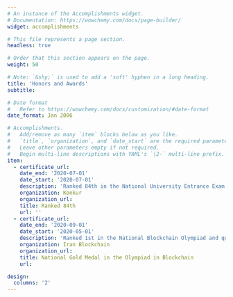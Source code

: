 ```yaml
---
# An instance of the Accomplishments widget.
# Documentation: https://wowchemy.com/docs/page-builder/
widget: accomplishments

# This file represents a page section.
headless: true

# Order that this section appears on the page.
weight: 50

# Note: `&shy;` is used to add a 'soft' hyphen in a long heading.
title: 'Honors and Awards'
subtitle:

# Date format
#   Refer to https://wowchemy.com/docs/customization/#date-format
date_format: Jan 2006

# Accomplishments.
#   Add/remove as many `item` blocks below as you like.
#   `title`, `organization`, and `date_start` are the required parameters.
#   Leave other parameters empty if not required.
#   Begin multi-line descriptions with YAML's `|2-` multi-line prefix.
item:
  - certificate_url:
    date_end: '2020-07-01'
    date_start: '2020-07-01'
    description: 'Ranked 84th in the National University Entrance Exam on Mathematics (Konkour) among more than 144,000 students nationwide. (Top 0.06%)'
    organization: Konkur
    organization_url:
    title: Ranked 84th
    url: ''
  - certificate_url:
    date_end: '2020-09-01'
    date_start: '2020-05-01'
    description: 'Ranked 1st in the National Blockchain Olympiad and qualified for the Worldwide section'
    organization: Iran Blockchain
    organization_url: 
    title: National Gold Medal in the Olympiad in Blockchain
    url: 

design:
  columns: '2'
---
```

